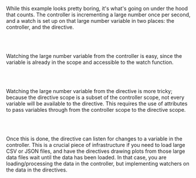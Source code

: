 While this example looks pretty boring, it's what's going on
under the hood that counts. The controller is incrementing 
a large number once per second, and a watch is set up on
that large number variable in two places: the controller,
and the directive.

<br />
<br />

Watching the large number variable from the controller is easy,
since the variable is already in the scope and accessible to 
the watch function.

<br />
<br />

Watching the large number variable from the directive is 
more tricky; because the directive scope is a subset of the 
controller scope, not every variable will be available to 
the directive. This requires the use of attributes to pass 
variables through from the controller scope to the directive
scope.

<br />
<br />

Once this is done, the directive can listen for changes to a 
variable in the controller.
This is a crucial piece of infrastructure if you need to load
large CSV or JSON files, and have the directives drawing plots
from those large data files wait until the data has been loaded.
In that case, you are loading/processing the data in the controller,
but implementing watchers on the data in the directives. 
